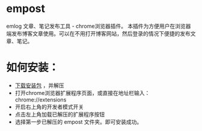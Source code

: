 # empost

emlog 文章、笔记发布工具 - chrome浏览器插件。
本插件为方便用户在浏览器端发布博客文章使用。可以在不用打开博客网站，然后登录的情况下便捷的发布文章、笔记。

# 如何安装：

- [下载安装包](https://github.com/emlog/empost/releases/download/v0.0.2/empost.zip) ，并解压
- 打开chrome浏览器扩展程序页面，或直接在地址栏输入：chrome://extensions
- 开启右上角的开发者模式开关
- 点击左上角加载已解压的扩展程序按钮
- 选择第一步已解压的 empost 文件夹。即可安装成功。